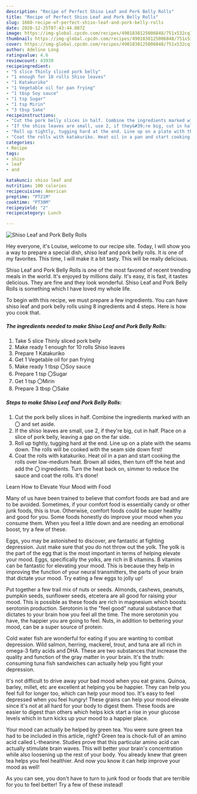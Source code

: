 ```yaml
---
description: "Recipe of Perfect Shiso Leaf and Pork Belly Rolls"
title: "Recipe of Perfect Shiso Leaf and Pork Belly Rolls"
slug: 1660-recipe-of-perfect-shiso-leaf-and-pork-belly-rolls
date: 2020-12-25T07:43:44.087Z
image: https://img-global.cpcdn.com/recipes/4901838125006848/751x532cq70/shiso-leaf-and-pork-belly-rolls-recipe-main-photo.jpg
thumbnail: https://img-global.cpcdn.com/recipes/4901838125006848/751x532cq70/shiso-leaf-and-pork-belly-rolls-recipe-main-photo.jpg
cover: https://img-global.cpcdn.com/recipes/4901838125006848/751x532cq70/shiso-leaf-and-pork-belly-rolls-recipe-main-photo.jpg
author: Adeline Long
ratingvalue: 4.6
reviewcount: 43939
recipeingredient:
- "5 slice Thinly sliced pork belly"
- "1 enough for 10 rolls Shiso leaves"
- "1 Katakuriko"
- "1 Vegetable oil for pan frying"
- "1 tbsp Soy sauce"
- "1 tsp Sugar"
- "1 tsp Mirin"
- "3 tbsp Sake"
recipeinstructions:
- "Cut the pork belly slices in half. Combine the ingredients marked with an 〇 and set aside."
- "If the shiso leaves are small, use 2, if they&#39;re big, cut in half. Place on a slice of pork belly, leaving a gap on the far side."
- "Roll up tightly, tugging hard at the end. Line up on a plate with the seams down. The rolls will be cooked with the seam side down first!"
- "Coat the rolls with katakuriko. Heat oil in a pan and start cooking the rolls over low-medium heat. Brown all sides, then turn off the heat and add the 〇 ingredients. Turn the heat back on, simmer to reduce the sauce and coat the rolls. It&#39;s done!"
categories:
- Recipe
tags:
- shiso
- leaf
- and

katakunci: shiso leaf and 
nutrition: 100 calories
recipecuisine: American
preptime: "PT21M"
cooktime: "PT30M"
recipeyield: "2"
recipecategory: Lunch

---
```



![Shiso Leaf and Pork Belly Rolls](https://img-global.cpcdn.com/recipes/4901838125006848/751x532cq70/shiso-leaf-and-pork-belly-rolls-recipe-main-photo.jpg)

Hey everyone, it's Louise, welcome to our recipe site. Today, I will show you a way to prepare a special dish, shiso leaf and pork belly rolls. It is one of my favorites. This time, I will make it a bit tasty. This will be really delicious.

Shiso Leaf and Pork Belly Rolls is one of the most favored of recent trending meals in the world. It's enjoyed by millions daily. It's easy, it is fast, it tastes delicious. They are fine and they look wonderful. Shiso Leaf and Pork Belly Rolls is something which I have loved my whole life.




To begin with this recipe, we must prepare a few ingredients. You can have shiso leaf and pork belly rolls using 8 ingredients and 4 steps. Here is how you cook that.

<!--inarticleads1-->

##### The ingredients needed to make Shiso Leaf and Pork Belly Rolls:

1. Take 5 slice Thinly sliced pork belly
1. Make ready 1 enough for 10 rolls Shiso leaves
1. Prepare 1 Katakuriko
1. Get 1 Vegetable oil for pan frying
1. Make ready 1 tbsp 〇Soy sauce
1. Prepare 1 tsp 〇Sugar
1. Get 1 tsp 〇Mirin
1. Prepare 3 tbsp 〇Sake




<!--inarticleads2-->

##### Steps to make Shiso Leaf and Pork Belly Rolls:

1. Cut the pork belly slices in half. Combine the ingredients marked with an 〇 and set aside.
1. If the shiso leaves are small, use 2, if they&#39;re big, cut in half. Place on a slice of pork belly, leaving a gap on the far side.
1. Roll up tightly, tugging hard at the end. Line up on a plate with the seams down. The rolls will be cooked with the seam side down first!
1. Coat the rolls with katakuriko. Heat oil in a pan and start cooking the rolls over low-medium heat. Brown all sides, then turn off the heat and add the 〇 ingredients. Turn the heat back on, simmer to reduce the sauce and coat the rolls. It&#39;s done!




Learn How to Elevate Your Mood with Food


Many of us have been trained to believe that comfort foods are bad and are to be avoided. Sometimes, if your comfort food is essentially candy or other junk foods, this is true. Otherwise, comfort foods could be super healthy and good for you. Some foods honestly do improve your mood when you consume them. When you feel a little down and are needing an emotional boost, try a few of these.

Eggs, you may be astonished to discover, are fantastic at fighting depression. Just make sure that you do not throw out the yolk. The yolk is the part of the egg that is the most important in terms of helping elevate your mood. Eggs, specifically the yolks, are rich in B vitamins. B vitamins can be fantastic for elevating your mood. This is because they help in improving the function of your neural transmitters, the parts of your brain that dictate your mood. Try eating a few eggs to jolly up!

Put together a few trail mix of nuts or seeds. Almonds, cashews, peanuts, pumpkin seeds, sunflower seeds, etcetera are all good for raising your mood. This is possible as these foods are rich in magnesium which boosts serotonin production. Serotonin is the "feel good" natural substance that dictates to your brain how you feel all the time. The more serotonin you have, the happier you are going to feel. Nuts, in addition to bettering your mood, can be a super source of protein.

Cold water fish are wonderful for eating if you are wanting to combat depression. Wild salmon, herring, mackerel, trout, and tuna are all rich in omega-3 fatty acids and DHA. These are two substances that increase the quality and function of the gray matter in your brain. It's the truth: consuming tuna fish sandwiches can actually help you fight your depression. 

It's not difficult to drive away your bad mood when you eat grains. Quinoa, barley, millet, etc are excellent at helping you be happier. They can help you feel full for longer too, which can help your mood too. It's easy to feel depressed when you feel hungry! These grains can help your mood elevate since it's not at all hard for your body to digest them. These foods are easier to digest than others which helps kick start a rise in your glucose levels which in turn kicks up your mood to a happier place.

Your mood can actually be helped by green tea. You were sure green tea had to be included in this article, right? Green tea is chock-full of an amino acid called L-theanine. Studies prove that this particular amino acid can actually stimulate brain waves. This will better your brain's concentration while also loosening up the rest of your body. You already knew that green tea helps you feel healthier. And now you know it can help improve your mood as well!

As you can see, you don't have to turn to junk food or foods that are terrible for you to feel better! Try a few of these instead!


